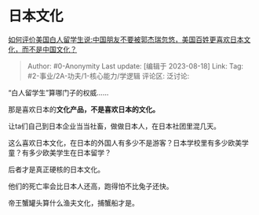 # 日本文化
[如何评价美国白人留学生说:中国朋友不要被郭杰瑞忽悠，美国百姓更喜欢日本文化，而不是中国文化？](https://www.zhihu.com/question/617541092/answer/3172076627)

> Author: #0-Anonymity
> Last update: [编辑于 2023-08-18]
> Link:
> Tag: #2-事业/2A-功夫/1-核心能力/学逻辑 
> 评论区:
> 泛讨论:

“白人留学生”算哪门子的权威……

那是喜欢日本的**文化产品，**不是喜欢**日本的文化。**

让ta们自己到日本企业当当社畜，做做日本人，在日本社团里混几天。

这么喜欢日本文化，在日本的外国人有多少不是游客？日本学校里有多少欧美学童？有多少欧美学生在日本留学？

后者才是真正硬核的日本文化。

他们的死亡率会比日本人还高，跑得怕不比兔子还快。

帝王蟹罐头算什么渔夫文化，捕蟹船才是。